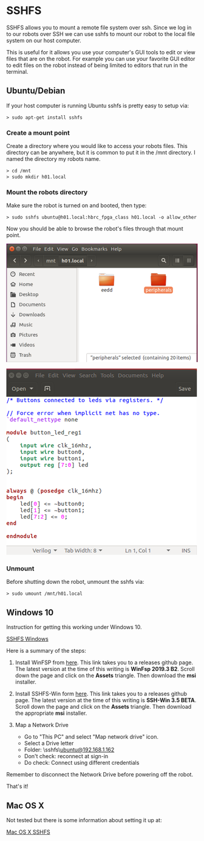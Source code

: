 # SSHFS

SSHFS allows you to mount a remote file system over ssh.
Since we log in to our robots over SSH we can use
sshfs to mount our robot to the local file system on
our host computer.

This is useful for it allows you use your computer's
GUI tools to edit or view files that are on the robot.
For example you can use your favorite GUI editor
to edit files on the robot instead of being limited
to editors that run in the terminal.

## Ubuntu/Debian

If your host computer is running Ubuntu sshfs is pretty
easy to setup via:

```
> sudo apt-get install sshfs
```

### Create a mount point

Create a directory where you would like to access your
robots files.  This directory can be anywhere, but
it is common to put it in the /mnt directory.  I named
the directory my robots name.

```
> cd /mnt
> sudo mkdir h01.local
```

### Mount the robots directory

Make sure the robot is turned on and booted, then type:

```
> sudo sshfs ubuntu@h01.local:hbrc_fpga_class h01.local -o allow_other
```

Now you should be able to browse the robot's files through that mount point.

![sshfs explorer](images/sshfs_explorer.png)

![sshfs gedit](images/sshfs_gedit.png)

### Unmount

Before shutting down the robot, unmount the sshfs via:


```
> sudo umount /mnt/h01.local
```

## Windows 10

Instruction for getting this working under Windows 10.

[SSHFS Windows](https://codeyarns.com/2018/05/03/how-to-mount-remote-directory-on-windows-using-sshfs-win/)

Here is a summary of the steps:

1. Install WinFSP from [here](https://github.com/billziss-gh/winfsp/releases).  This link takes you
   to a releases github page.  The latest version at the time of this writing is **WinFsp 2019.3
   B2**.  Scroll down the page and click on the **Assets** triangle. Then download the **msi**
   installer.

2. Install SSHFS-Win form [here](https://github.com/billziss-gh/sshfs-win/releases). This link takes
   you to a releases github page.  The latest version at the time of this writing is **SSH-Win 3.5
   BETA**.  Scroll down the page and click on the **Assets** triangle. Then download the appropriate
   **msi** installer.
3. Map a Network Drive
    * Go to "This PC" and select "Map network drive" icon.
    * Select a Drive letter
    * Folder: \\sshfs\ubuntu@192.168.1.162
    * Don't check: reconnect at sign-in
    * Do check: Connect using different credentials

Remember to disconnect the Network Drive before powering off the robot.

That's it!

## Mac OS X

Not tested but there is some information about setting it up at:

[Mac OS X SSHFS](https://www.digitalocean.com/community/tutorials/how-to-use-sshfs-to-mount-remote-file-systems-over-ssh)


